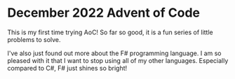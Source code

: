 # December 2022 Advent of Code

This is my first time trying AoC! So far so good, it is a fun series of little
problems to solve.

I've also just found out more about the F# programming language. I am so pleased
with it that I want to stop using all of my other languages. Especially compared
to C#, F# just shines so bright!
